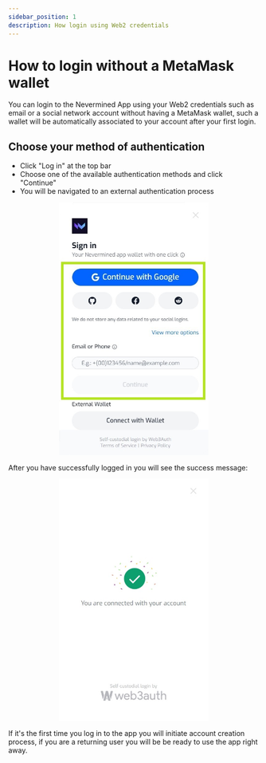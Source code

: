 ```yaml
---
sidebar_position: 1
description: How login using Web2 credentials
---
```


# How to login without a MetaMask wallet

You can login to the Nevermined App using your Web2 credentials such as email or a social network account without having a MetaMask wallet, such a wallet will be automatically associated to your account after your first login.

## Choose your method of authentication

- Click "Log in" at the top bar
- Choose one of the available authentication methods and click "Continue"
- You will be navigated to an external authentication process

<p align="center"><img src="/images/tutorials/web2auth/web2auth-01-login-modal.jpg" width="300" /></p>

After you have successfully logged in you will see the success message:

<p align="center"><img src="/images/tutorials/web2auth/web2auth-01-login-modal-success.jpg" width="300" /></p>

If it's the first time you log in to the app you will initiate account creation process, if you are a returning user you will be be ready to use the app right away.
